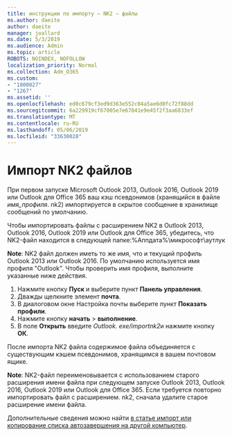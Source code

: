 ```yaml
---
title: инструкции по импорту – NK2 — файлы
ms.author: daeite
author: daeite
manager: joallard
ms.date: 5/3/2019
ms.audience: Admin
ms.topic: article
ROBOTS: NOINDEX, NOFOLLOW
localization_priority: Normal
ms.collection: Adm_O365
ms.custom:
- "1800027"
- "1267"
ms.assetid: ''
ms.openlocfilehash: ed0c679cf3ed9d363e552c04a5ae6d0fc72f88dd
ms.sourcegitcommit: 6a229919cf67005e7e67841e9e45f2f3aa6833ef
ms.translationtype: MT
ms.contentlocale: ru-RU
ms.lasthandoff: 05/06/2019
ms.locfileid: "33630028"
---
```

# <a name="how-to-import-nk2-files"></a>Импорт NK2 файлов 

При первом запуске Microsoft Outlook 2013, Outlook 2016, Outlook 2019 или Outlook для Office 365 ваш кэш псевдонимов (хранящийся в файле *имя_профиля*. nk2) импортируется в скрытое сообщение в хранилище сообщений по умолчанию.

Чтобы импортировать файлы с расширением NK2 в Outlook 2013, Outlook 2016, Outlook 2019 или Outlook для Office 365, убедитесь, что NK2-файл находится в следующей папке:%Аппдата%\микрософт\аутлук

**Note**: NK2 файл должен иметь то же имя, что и текущий профиль Outlook 2013 или Outlook 2016. По умолчанию используется имя профиля "Outlook". Чтобы проверить имя профиля, выполните указанные ниже действия. 
1. Нажмите кнопку **Пуск** и выберите пункт **Панель управления**.
2. Дважды щелкните элемент **почта**.
3. В диалоговом окне Настройка почты выберите пункт **Показать профили**.
4. Нажмите кнопку **начать** > **выполнение**.
5. В поле **Открыть** введите *Outlook. exe/importnk2*и нажмите кнопку **ОК**. 

После импорта NK2 файла содержимое файла объединяется с существующим кэшем псевдонимов, хранящимся в вашем почтовом ящике.

**Note**: NK2-файл переименовывается с использованием старого расширения имени файла при следующем запуске Outlook 2013, Outlook 2016, Outlook 2019 или Outlook для Office 365. Если требуется повторно импортировать файл с расширением. nk2, сначала удалите старое расширение имени файла.

Дополнительные сведения можно найти [в статье импорт или копирование списка автозавершения на другой компьютер](https://support.microsoft.com/en-us/help/2806550/how-to-import-nk2-files-into-outlook%).